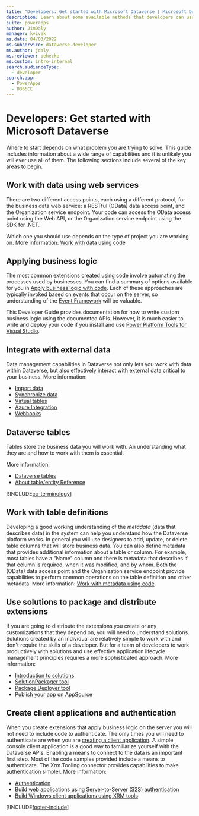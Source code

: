 ```yaml
---
title: "Developers: Get started with Microsoft Dataverse | Microsoft Docs"
description: Learn about some available methods that developers can use to access business data, customize business logic, write applications, and access external systems.
suite: powerapps
author: JimDaly
manager: kvivek
ms.date: 04/03/2022
ms.subservice: dataverse-developer
ms.author: jdaly
ms.reviewer: pehecke
ms.custom: intro-internal
search.audienceType: 
  - developer
search.app: 
  - PowerApps
  - D365CE
---
```


# Developers: Get started with Microsoft Dataverse

Where to start depends on what problem you are trying to solve. This guide includes information about a wide range of capabilities and it is unlikely you will ever use all of them. The following sections include several of the key areas to begin.

## Work with data using web services

There are two different access points, each using a different protocol, for the business data web service: a RESTful (OData) data access point, and the Organization service endpoint. Your code can access the OData access point using the Web API, or the Organization service endpoint using the SDK for .NET.

Which one you should use depends on the type of project you are working on. More information: [Work with data using code](work-with-data.md)

## Applying business logic

The most common extensions created using code involve automating the processes used by businesses. You can find a summary of options available for you in [Apply business logic with code](apply-business-logic-with-code.md). Each of these approaches are typically invoked based on events that occur on the server, so understanding of the [Event Framework](event-framework.md) will be valuable.

This Developer Guide provides documentation for how to write custom business logic using the documented APIs. However, it is much easier to write and deploy your code if you install and use [Power Platform Tools for Visual Studio](tools/devtools-install.md).

## Integrate with external data

Data management capabilities in Dataverse not only lets you work with data within Dataverse, but also effectively interact with external data critical to your business. More information: 

- [Import data](/powerapps/developer/data-platform/import-data)
- [Synchronize data](/powerapps/developer/data-platform/data-synchronization)
- [Virtual tables](/powerapps/developer/data-platform/virtual-entities/get-started-ve)
- [Azure Integration](/powerapps/developer/data-platform/azure-integration)
- [Webhooks](/powerapps/developer/data-platform/use-webhooks
)

## Dataverse tables

Tables store the business data you will work with. An understanding what they are and how to work with them is essential.

More information:

- [Dataverse tables](entities.md)
- [About table/entity Reference](reference/about-entity-reference.md)

[!INCLUDE[cc-terminology](includes/cc-terminology.md)]

## Work with table definitions

Developing a good working understanding of the *metadata* (data that describes data) in the system can help you understand how the Dataverse platform works. In general you will use designers to add, update, or delete table columns that will store business data. You can also define metadata that provides additional information about a table or column. For example, most tables have a "Name" column and there is metadata that describes if that column is required, when it was modified, and by whom. Both the (OData) data access point and the Organization service endpoint provide capabilities to perform common operations on the table definition and other metadata. More information: [Work with metadata using code](metadata-services.md) 

## Use solutions to package and distribute extensions

If you are going to distribute the extensions you create or any customizations that they depend on, you will need to understand solutions. Solutions created by an individual are relatively simple to work with and don't require the skills of a developer. But for a team of developers to work productively with solutions and use effective application lifecycle management principles requires a more sophisticated approach. More information:

 - [Introduction to solutions](introduction-solutions.md)
 - [SolutionPackager tool](/power-platform/alm/solution-packager-tool)
 - [Package Deployer tool](/power-platform/alm/package-deployer-tool)
 - [Publish your app on AppSource](/power-platform/developer/appsource/publish-app)

## Create client applications and authentication

When you create extensions that apply business logic on the server you will not need to include code to authenticate. The only times you will need to authenticate are when you are [creating a client application](./connect-dataverse.md). A simple console client application is a good way to familiarize yourself with the Dataverse APIs. Enabling a means to connect to the data is an important first step. Most of the code samples provided include a means to authenticate. The Xrm.Tooling connector provides capabilities to make authentication simpler. More information:

- [Authentication](authentication.md)
- [Build web applications using Server-to-Server (S2S) authentication](./build-web-applications-server-server-s2s-authentication.md)
- [Build Windows client applications using XRM tools](./xrm-tooling/build-windows-client-applications-xrm-tools.md)


[!INCLUDE[footer-include](../../includes/footer-banner.md)]